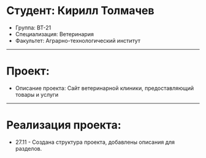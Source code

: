 # Студент: Кирилл Толмачев
- Группа: ВТ-21
- Специализация: Ветеринария
- Факультет: Аграрно-технологический институт
---
# Проект:
- Описание проекта: Сайт ветеринарной клиники, предоставляющий товары и услуги
---
# Реализация проекта:
- 27.11 - Создана структура проекта, добавлены описания для разделов.